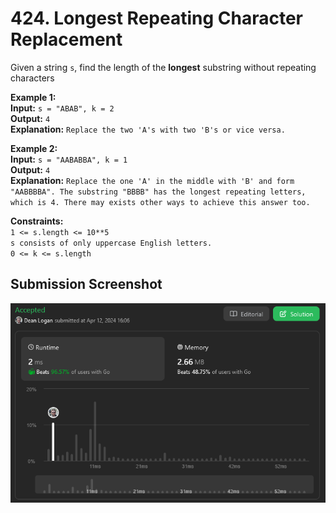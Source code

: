 # 424. Longest Repeating Character Replacement

Given a string `s`, find the length of the **longest** substring without repeating characters

**Example 1:**  
    **Input:** `s = "ABAB", k = 2`  
    **Output:** `4`  
    **Explanation:** `Replace the two 'A's with two 'B's or vice versa.`  

**Example 2:**  
    **Input:** `s = "AABABBA", k = 1`    
    **Output:** `4`  
    **Explanation:** `Replace the one 'A' in the middle with 'B' and form "AABBBBA". The substring "BBBB" has the longest repeating letters, which is 4. There may exists other ways to achieve this answer too.`  

**Constraints:**  
    `1 <= s.length <= 10**5`  
    `s consists of only uppercase English letters.`  
    `0 <= k <= s.length`  


## Submission Screenshot

![Image](./longest-repeating-character-replacement.png)